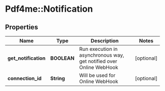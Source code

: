 # Pdf4me::Notification

## Properties
Name | Type | Description | Notes
------------ | ------------- | ------------- | -------------
**get_notification** | **BOOLEAN** | Run execution in asynchronous way, get notified over Online WebHook | [optional] 
**connection_id** | **String** | Will be used for Online WebHook | [optional] 


